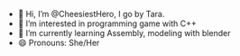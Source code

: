 - 👋 Hi, I’m @CheesiestHero, I go by Tara.
- 👀 I’m interested in programming game with C++
- 🌱 I’m currently learning Assembly, modeling with blender
- 😄 Pronouns: She/Her
